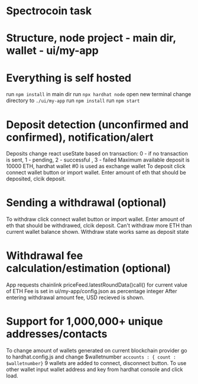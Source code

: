 # Spectrocoin task
# Structure, node project - main dir, wallet - ui/my-app

# Everything is self hosted
run `npm install` in main dir
run `npx hardhat node`
open new terminal
change directory to `./ui/my-app`
run `npm install`
run `npm start`

# Deposit detection (unconfirmed and confirmed), notification/alert
Deposits change react useState based on transaction: 0 - if no transaction is sent, 1 - pending, 2 - successful , 3 - failed
Maximum available deposit is 10000 ETH, hardhat wallet #0 is used as exchange wallet
To deposit click connect wallet button or import wallet. Enter amount of eth that should be deposited, clcik deposit.

# Sending a withdrawal (optional)
To withdraw click connect wallet button or import wallet. Enter amount of eth that should be withdrawed, clcik deposit.
Can't withdraw more ETH than current wallet balance shown.
Withdraw state works same as deposit state

# Withdrawal fee calculation/estimation (optional)
App requests chainlink priceFeed.latestRoundData()call() for current value of ETH
Fee is set in ui/my-app/config.json as percentage integer
After entering withdrawal amount fee, USD recieved is shown.

# Support for 1,000,000+ unique addresses/contacts
To change amount of wallets generated on current blockchain provider go to hardhat.config.js and change $walletnumber `accounts : { count : $walletnumber}`
9 wallets are added to connect, disconnect button.
To use other wallet input wallet address and key from hardhat console and click load.
```
